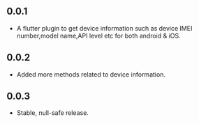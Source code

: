 ## 0.0.1
* A flutter plugin to get device information such as device IMEI number,model name,API level etc for both android & iOS.

## 0.0.2
* Added more methods related to device information.

## 0.0.3
* Stable, null-safe release.